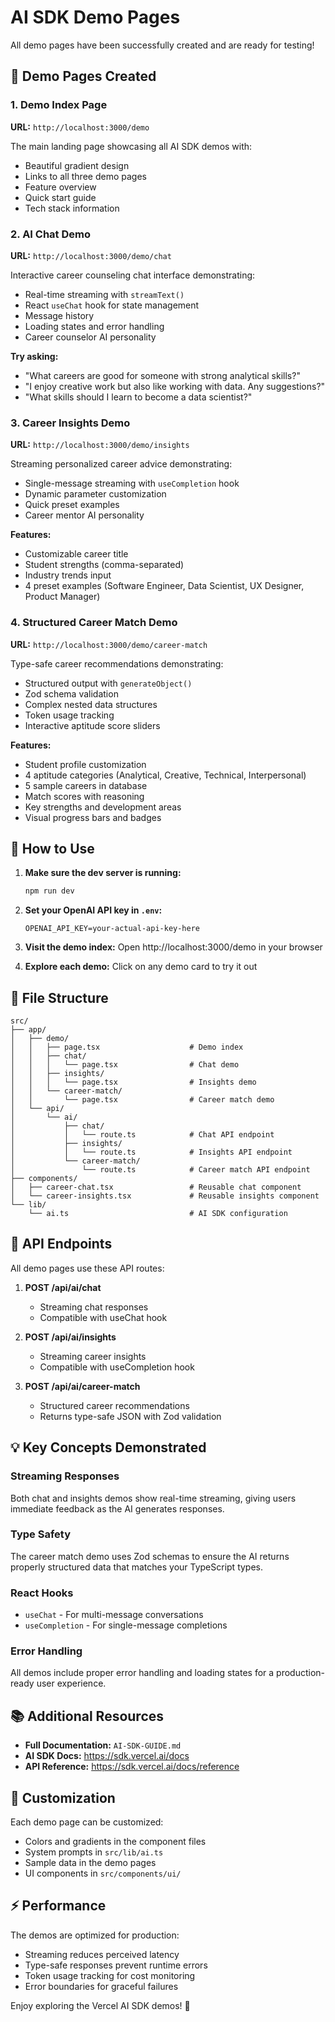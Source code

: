 # AI SDK Demo Pages

All demo pages have been successfully created and are ready for testing!

## 🎯 Demo Pages Created

### 1. Demo Index Page
**URL:** `http://localhost:3000/demo`

The main landing page showcasing all AI SDK demos with:
- Beautiful gradient design
- Links to all three demo pages
- Feature overview
- Quick start guide
- Tech stack information

### 2. AI Chat Demo
**URL:** `http://localhost:3000/demo/chat`

Interactive career counseling chat interface demonstrating:
- Real-time streaming with `streamText()`
- React `useChat` hook for state management
- Message history
- Loading states and error handling
- Career counselor AI personality

**Try asking:**
- "What careers are good for someone with strong analytical skills?"
- "I enjoy creative work but also like working with data. Any suggestions?"
- "What skills should I learn to become a data scientist?"

### 3. Career Insights Demo
**URL:** `http://localhost:3000/demo/insights`

Streaming personalized career advice demonstrating:
- Single-message streaming with `useCompletion` hook
- Dynamic parameter customization
- Quick preset examples
- Career mentor AI personality

**Features:**
- Customizable career title
- Student strengths (comma-separated)
- Industry trends input
- 4 preset examples (Software Engineer, Data Scientist, UX Designer, Product Manager)

### 4. Structured Career Match Demo
**URL:** `http://localhost:3000/demo/career-match`

Type-safe career recommendations demonstrating:
- Structured output with `generateObject()`
- Zod schema validation
- Complex nested data structures
- Token usage tracking
- Interactive aptitude score sliders

**Features:**
- Student profile customization
- 4 aptitude categories (Analytical, Creative, Technical, Interpersonal)
- 5 sample careers in database
- Match scores with reasoning
- Key strengths and development areas
- Visual progress bars and badges

## 🚀 How to Use

1. **Make sure the dev server is running:**
   ```bash
   npm run dev
   ```

2. **Set your OpenAI API key in `.env`:**
   ```
   OPENAI_API_KEY=your-actual-api-key-here
   ```

3. **Visit the demo index:**
   Open http://localhost:3000/demo in your browser

4. **Explore each demo:**
   Click on any demo card to try it out

## 📁 File Structure

```
src/
├── app/
│   ├── demo/
│   │   ├── page.tsx                    # Demo index
│   │   ├── chat/
│   │   │   └── page.tsx                # Chat demo
│   │   ├── insights/
│   │   │   └── page.tsx                # Insights demo
│   │   └── career-match/
│   │       └── page.tsx                # Career match demo
│   └── api/
│       └── ai/
│           ├── chat/
│           │   └── route.ts            # Chat API endpoint
│           ├── insights/
│           │   └── route.ts            # Insights API endpoint
│           └── career-match/
│               └── route.ts            # Career match API endpoint
├── components/
│   ├── career-chat.tsx                 # Reusable chat component
│   └── career-insights.tsx             # Reusable insights component
└── lib/
    └── ai.ts                           # AI SDK configuration
```

## 🔧 API Endpoints

All demo pages use these API routes:

1. **POST /api/ai/chat**
   - Streaming chat responses
   - Compatible with useChat hook

2. **POST /api/ai/insights**
   - Streaming career insights
   - Compatible with useCompletion hook

3. **POST /api/ai/career-match**
   - Structured career recommendations
   - Returns type-safe JSON with Zod validation

## 💡 Key Concepts Demonstrated

### Streaming Responses
Both chat and insights demos show real-time streaming, giving users immediate feedback as the AI generates responses.

### Type Safety
The career match demo uses Zod schemas to ensure the AI returns properly structured data that matches your TypeScript types.

### React Hooks
- `useChat` - For multi-message conversations
- `useCompletion` - For single-message completions

### Error Handling
All demos include proper error handling and loading states for a production-ready user experience.

## 📚 Additional Resources

- **Full Documentation:** `AI-SDK-GUIDE.md`
- **AI SDK Docs:** https://sdk.vercel.ai/docs
- **API Reference:** https://sdk.vercel.ai/docs/reference

## 🎨 Customization

Each demo page can be customized:
- Colors and gradients in the component files
- System prompts in `src/lib/ai.ts`
- Sample data in the demo pages
- UI components in `src/components/ui/`

## ⚡ Performance

The demos are optimized for production:
- Streaming reduces perceived latency
- Type-safe responses prevent runtime errors
- Token usage tracking for cost monitoring
- Error boundaries for graceful failures

Enjoy exploring the Vercel AI SDK demos! 🚀
